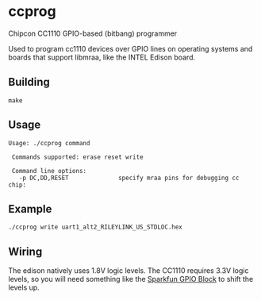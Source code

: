 # ccprog
Chipcon CC1110 GPIO-based (bitbang) programmer

Used to program cc1110 devices over GPIO lines on operating systems and boards that support libmraa, like the INTEL Edison board.

## Building

`make`

## Usage

```
Usage: ./ccprog command

 Commands supported: erase reset write

 Command line options:
   -p DC,DD,RESET              specify mraa pins for debugging cc chip:
```

## Example

`./ccprog write uart1_alt2_RILEYLINK_US_STDLOC.hex`

## Wiring

The edison natively uses 1.8V logic levels.  The CC1110 requires 3.3V logic levels, so you will need something like the [Sparkfun GPIO Block](https://www.sparkfun.com/products/13038) to shift the levels up. 
